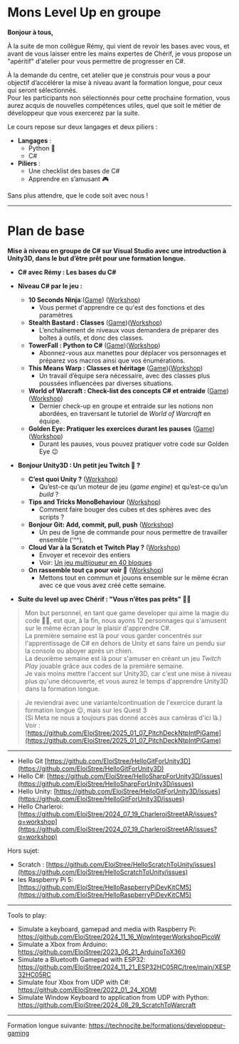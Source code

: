 # Mons Level Up en groupe

**Bonjour à tous,**

À la suite de mon collègue Rémy, qui vient de revoir les bases avec vous, et avant de vous laisser entre les mains expertes de Chérif, je vous propose un "apéritif" d'atelier pour vous permettre de progresser en C#.  

À la demande du centre, cet atelier que je construis pour vous a pour objectif d’accélérer la mise à niveau avant la formation longue, pour ceux qui seront sélectionnés.  
Pour les participants non sélectionnés pour cette prochaine formation, vous aurez acquis de nouvelles compétences utiles, quel que soit le métier de développeur que vous exercerez par la suite.  

Le cours repose sur deux langages et deux piliers :  
- **Langages** :  
  - Python 🐍 
  - C#  
- **Piliers** :  
  - Une checklist des bases de C#  
  - Apprendre en s’amusant 🎮  

Sans plus attendre, que le code soit avec nous !  

--------------

# Plan de base

**Mise à niveau en groupe de C# sur Visual Studio avec une introduction à Unity3D, dans le but d’être prêt pour une formation longue.**

- **C# avec Rémy : Les bases du C#**  
- **Niveau C# par le jeu :**  
  - **10 Seconds Ninja**:([Game](https://github.com/EloiStree/2025_02_03_MonsLevelUpInGroup/issues/3)) ([Workshop](https://github.com/EloiStree/2025_02_03_MonsLevelUpInGroup/issues/10))
    - Vous permet d'apprendre ce qu'est des fonctions et des paramètres 
  - **Stealth Bastard : Classes**  ([Game](https://github.com/EloiStree/2025_02_03_MonsLevelUpInGroup/issues/4))([Workshop](https://github.com/EloiStree/2025_02_03_MonsLevelUpInGroup/issues/11))
    - L’enchaînement de niveaux vous demandera de préparer des boîtes à outils, et donc des classes.
  - **TowerFall : Python to C#**  ([Game](https://github.com/EloiStree/2025_02_03_MonsLevelUpInGroup/issues/7))([Workshop](https://github.com/EloiStree/2025_02_03_MonsLevelUpInGroup/issues/12))
    - Abonnez-vous aux manettes pour déplacer vos personnages et préparez vos macros ainsi que vos énumérations.  
  - **This Means Warp : Classes et héritage**  ([Game](https://github.com/EloiStree/2025_02_03_MonsLevelUpInGroup/issues/5))([Workshop](https://github.com/EloiStree/2025_02_03_MonsLevelUpInGroup/issues/13))
    - Un travail d’équipe sera nécessaire, avec des classes plus poussées influencées par diverses situations.  
  - **World of Warcraft : Check-list des concepts C# et entraide**  ([Game](https://github.com/EloiStree/2025_02_03_MonsLevelUpInGroup/issues/8))([Workshop](https://github.com/EloiStree/2025_02_03_MonsLevelUpInGroup/issues/14))
    - Dernier check-up en groupe et entraide sur les notions non abordées, en traversant le tutoriel de *World of Warcraft* en équipe.
  - **Golden Eye: Pratiquer les exercices durant les pauses** ([Game]([#](https://github.com/EloiStree/2025_02_03_MonsLevelUpInGroup/issues/6)))([Workshop](https://github.com/EloiStree/2025_02_03_MonsLevelUpInGroup/issues/15))
    - Durant les pauses, vous pouvez pratiquer votre code sur Golden Eye 😉  

- **Bonjour Unity3D : Un petit jeu Twitch 🤗 ?**
    - **C’est quoi Unity ?**  ([Workshop](https://github.com/EloiStree/2025_02_03_MonsLevelUpInGroup/issues/16))
      - Qu’est-ce qu’un moteur de jeu (*game engine*) et qu’est-ce qu’un *build* ?  
    - **Tips and Tricks MonoBehaviour**  ([Workshop](https://github.com/EloiStree/2025_02_03_MonsLevelUpInGroup/issues/17))
      - Comment faire bouger des cubes et des sphères avec des scripts ?
    - **Bonjour Git: Add, commit, pull, push**  ([Workshop](https://github.com/EloiStree/2025_02_03_MonsLevelUpInGroup/issues/18))
      - Un peu de ligne de commande pour nous permettre de travailler ensemble (’^^).  
    - **Cloud Var à la Scratch et Twitch Play ?**  ([Workshop](https://github.com/EloiStree/2025_02_03_MonsLevelUpInGroup/issues/19))
      - Envoyer et recevoir des entiers
      - Voir: [Un jeu multijoueur en 40 bloques](https://github.com/EloiStree/2025_02_03_MonsLevelUpInGroup/issues/9)
    - **On rassemble tout ça pour voir 🍲**  ([Workshop](https://github.com/EloiStree/2025_02_03_MonsLevelUpInGroup/issues/20))
      - Mettons tout en commun et jouons ensemble sur le même écran avec ce que vous avez créé cette semaine.
- **Suite du level up avec Chérif : "Vous n’êtes pas prêts" 🧙‍♂️**  


> Mon but personnel, en tant que game developer qui aime la magie du code 🧙‍♂️, est que, à la fin, nous ayons 12 personnages qui s'amusent sur le même écran pour le plaisir d'apprendre C#.  
> La première semaine est là pour vous garder concentrés sur l'apprentissage de C# en dehors de Unity et sans faire un pendu sur la console ou aboyer après un chien.  
> La deuxième semaine est là pour s'amuser en créant un jeu *Twitch Play* jouable grâce aux codes de la première semaine.  
> Je vais moins mettre l'accent sur Unity3D, car c'est une mise à niveau plus qu'une découverte, et vous aurez le temps d'apprendre Unity3D dans la formation longue.

> Je reviendrai avec une variante/continuation de l'exercice durant la formation longue 😉, mais sur les Quest 3  
> (Si Meta ne nous a toujours pas donné accès aux caméras d'ici là.)  
> Voir : [https://github.com/EloiStree/2025_01_07_PitchDeckNtpIntPiGame](https://github.com/EloiStree/2025_01_07_PitchDeckNtpIntPiGame)





----------------------------

- Hello Git [https://github.com/EloiStree/HelloGitForUnity3D](https://github.com/EloiStree/HelloGitForUnity3D)
- Hello C#: [https://github.com/EloiStree/HelloSharpForUnity3D/issues](https://github.com/EloiStree/HelloSharpForUnity3D/issues)
- Hello Unity: [https://github.com/EloiStree/HelloGitForUnity3D/issues](https://github.com/EloiStree/HelloGitForUnity3D/issues)
- Hello Charleroi: [https://github.com/EloiStree/2024_07_19_CharleroiStreetAR/issues?q=workshop](https://github.com/EloiStree/2024_07_19_CharleroiStreetAR/issues?q=workshop)

Hors sujet:
- Scratch : [https://github.com/EloiStree/HelloScratchToUnity/issues](https://github.com/EloiStree/HelloScratchToUnity/issues)
- les Raspberry Pi 5: [https://github.com/EloiStree/HelloRaspberryPiDevKitCM5](https://github.com/EloiStree/HelloRaspberryPiDevKitCM5)




--------

Tools to play:
- Simulate a keyboard, gamepad and media with Raspberry Pi: https://github.com/EloiStree/2024_11_16_WowIntegerWorkshopPicoW
- Simulate a Xbox from Arduino: https://github.com/EloiStree/2023_06_21_ArduinoToX360
- Simulate a Bluetooth Gamepad with ESP32: https://github.com/EloiStree/2024_11_21_ESP32HC05RC/tree/main/XESP32HC05RC
- Simulate four Xbox from UDP with C#: https://github.com/EloiStree/2022_01_24_XOMI
- Simulate Window Keyboard to application from UDP with Python: https://github.com/EloiStree/2024_08_29_ScratchToWarcraft



--------

Formation longue suivante:
https://technocite.be/formations/developpeur-gaming
